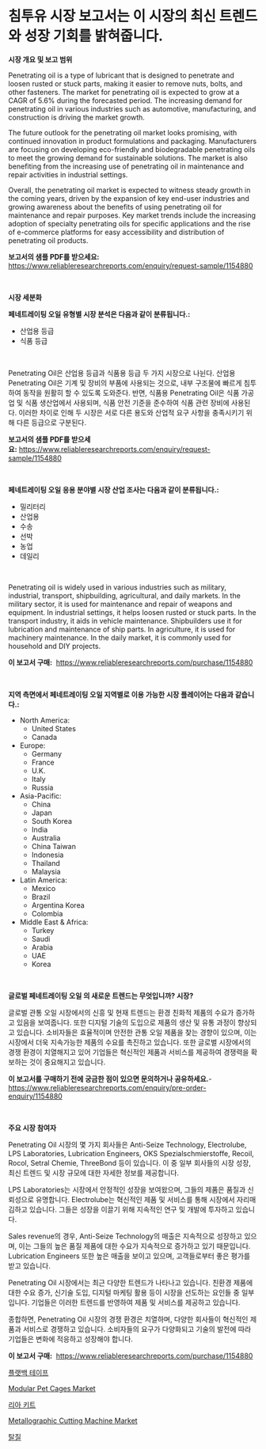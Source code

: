 <p><h1>침투유 시장 보고서는 이 시장의 최신 트렌드와 성장 기회를 밝혀줍니다.</h1></p><p><strong>시장 개요 및 보고 범위</strong></p>
<p><p>Penetrating oil is a type of lubricant that is designed to penetrate and loosen rusted or stuck parts, making it easier to remove nuts, bolts, and other fasteners. The market for penetrating oil is expected to grow at a CAGR of 5.6% during the forecasted period. The increasing demand for penetrating oil in various industries such as automotive, manufacturing, and construction is driving the market growth.</p><p>The future outlook for the penetrating oil market looks promising, with continued innovation in product formulations and packaging. Manufacturers are focusing on developing eco-friendly and biodegradable penetrating oils to meet the growing demand for sustainable solutions. The market is also benefiting from the increasing use of penetrating oil in maintenance and repair activities in industrial settings.</p><p>Overall, the penetrating oil market is expected to witness steady growth in the coming years, driven by the expansion of key end-user industries and growing awareness about the benefits of using penetrating oil for maintenance and repair purposes. Key market trends include the increasing adoption of specialty penetrating oils for specific applications and the rise of e-commerce platforms for easy accessibility and distribution of penetrating oil products.</p></p>
<p><strong>보고서의 샘플 PDF를 받으세요:</strong> <a href="https://www.reliableresearchreports.com/enquiry/request-sample/1154880">https://www.reliableresearchreports.com/enquiry/request-sample/1154880</a></p>
<p>&nbsp;</p>
<p><strong>시장 세분화</strong></p>
<p><strong>페네트레이팅 오일 유형별 시장 분석은 다음과 같이 분류됩니다.:</strong></p>
<p><ul><li>산업용 등급</li><li>식품 등급</li></ul></p>
<p>&nbsp;</p>
<p><p>Penetrating Oil은 산업용 등급과 식품용 등급 두 가지 시장으로 나뉜다. 산업용 Penetrating Oil은 기계 및 장비의 부품에 사용되는 것으로, 내부 구조물에 빠르게 침투하여 동작을 원활히 할 수 있도록 도와준다. 반면, 식품용 Penetrating Oil은 식품 가공업 및 식품 생산업에서 사용되며, 식품 안전 기준을 준수하여 식품 관련 장비에 사용된다. 이러한 차이로 인해 두 시장은 서로 다른 용도와 산업적 요구 사항을 충족시키기 위해 다른 등급으로 구분된다.</p></p>
<p><strong>보고서의 샘플 PDF를 받으세요:</strong>&nbsp;<a href="https://www.reliableresearchreports.com/enquiry/request-sample/1154880">https://www.reliableresearchreports.com/enquiry/request-sample/1154880</a></p>
<p>&nbsp;</p>
<p><strong> 페네트레이팅 오일 응용 분야별 시장 산업 조사는 다음과 같이 분류됩니다.:</strong></p>
<p><ul><li>밀리터리</li><li>산업용</li><li>수송</li><li>선박</li><li>농업</li><li>데일리</li></ul></p>
<p>&nbsp;</p>
<p><p>Penetrating oil is widely used in various industries such as military, industrial, transport, shipbuilding, agricultural, and daily markets. In the military sector, it is used for maintenance and repair of weapons and equipment. In industrial settings, it helps loosen rusted or stuck parts. In the transport industry, it aids in vehicle maintenance. Shipbuilders use it for lubrication and maintenance of ship parts. In agriculture, it is used for machinery maintenance. In the daily market, it is commonly used for household and DIY projects.</p></p>
<p><strong>이 보고서 구매:</strong>&nbsp; <a href="https://www.reliableresearchreports.com/purchase/1154880">https://www.reliableresearchreports.com/purchase/1154880</a></p>
<p>&nbsp;</p>
<p><strong>지역 측면에서 페네트레이팅 오일 지역별로 이용 가능한 시장 플레이어는 다음과 같습니다.:</strong></p>
<p><ul>
    <li>
        North America:
        <ul>
            <li>United States</li>
            <li>Canada</li>
        </ul>
    </li>
    <li>
        Europe:
        <ul>
            <li>Germany</li>
            <li>France</li>
            <li>U.K.</li>
            <li>Italy</li>
            <li>Russia</li>
        </ul>
    </li>
    <li>
        Asia-Pacific:
        <ul>
            <li>China</li>
            <li>Japan</li>
            <li>South Korea</li>
            <li>India</li>
            <li>Australia</li>
            <li>China Taiwan</li>
            <li>Indonesia</li>
            <li>Thailand</li>
            <li>Malaysia</li>
        </ul>
    </li>
    <li>
        Latin America:
        <ul>
            <li>Mexico</li>
            <li>Brazil</li>
            <li>Argentina Korea</li>
            <li>Colombia</li>
        </ul>
    </li>
    <li>
        Middle East & Africa:
        <ul>
            <li>Turkey</li>
            <li>Saudi</li>
            <li>Arabia</li>
            <li>UAE</li>
            <li>Korea</li>
        </ul>
    </li>
    </ul></p>
<p>&nbsp;</p>
<p><strong>글로벌 페네트레이팅 오일 의 새로운 트렌드는 무엇입니까? 시장?</strong></p>
<p><p>글로벌 관통 오일 시장에서의 신흥 및 현재 트렌드는 환경 친화적 제품의 수요가 증가하고 있음을 보여줍니다. 또한 디지털 기술의 도입으로 제품의 생산 및 유통 과정이 향상되고 있습니다. 소비자들은 효율적이며 안전한 관통 오일 제품을 찾는 경향이 있으며, 이는 시장에서 더욱 지속가능한 제품의 수요를 촉진하고 있습니다. 또한 글로벌 시장에서의 경쟁 환경이 치열해지고 있어 기업들은 혁신적인 제품과 서비스를 제공하여 경쟁력을 확보하는 것이 중요해지고 있습니다.</p></p>
<p><strong>이 보고서를 구매하기 전에 궁금한 점이 있으면 문의하거나 공유하세요.</strong>- <a href="https://www.reliableresearchreports.com/enquiry/pre-order-enquiry/1154880">https://www.reliableresearchreports.com/enquiry/pre-order-enquiry/1154880</a></p>
<p>&nbsp;</p>
<p><strong>주요 시장 참여자</strong></p>
<p><p>Penetrating Oil 시장의 몇 가지 회사들은 Anti-Seize Technology, Electrolube, LPS Laboratories, Lubrication Engineers, OKS Spezialschmierstoffe, Recoil, Rocol, Setral Chemie, ThreeBond 등이 있습니다. 이 중 일부 회사들의 시장 성장, 최신 트렌드 및 시장 규모에 대한 자세한 정보를 제공합니다.</p><p>LPS Laboratories는 시장에서 안정적인 성장을 보여왔으며, 그들의 제품은 품질과 신뢰성으로 유명합니다. Electrolube는 혁신적인 제품 및 서비스를 통해 시장에서 자리매김하고 있습니다. 그들은 성장을 이끌기 위해 지속적인 연구 및 개발에 투자하고 있습니다.</p><p>Sales revenue의 경우, Anti-Seize Technology의 매출은 지속적으로 성장하고 있으며, 이는 그들의 높은 품질 제품에 대한 수요가 지속적으로 증가하고 있기 때문입니다. Lubrication Engineers 또한 높은 매출을 보이고 있으며, 고객들로부터 좋은 평가를 받고 있습니다.</p><p>Penetrating Oil 시장에서는 최근 다양한 트렌드가 나타나고 있습니다. 친환경 제품에 대한 수요 증가, 신기술 도입, 디지털 마케팅 활용 등이 시장을 선도하는 요인들 중 일부입니다. 기업들은 이러한 트렌드를 반영하여 제품 및 서비스를 제공하고 있습니다.</p><p>종합하면, Penetrating Oil 시장의 경쟁 환경은 치열하며, 다양한 회사들이 혁신적인 제품과 서비스로 경쟁하고 있습니다. 소비자들의 요구가 다양화되고 기술의 발전에 따라 기업들은 변화에 적응하고 성장해야 합니다.</p></p>
<p><strong>이 보고서 구매:</strong>&nbsp;&nbsp;<a href="https://www.reliableresearchreports.com/purchase/1154880">https://www.reliableresearchreports.com/purchase/1154880</a></p>
<p><p><a href="https://github.com/trmesnao7959541/Market-Research-Report-List-1/blob/main/20441883687.md">플랫백 테이프</a></p><p><a href="https://github.com/CliffMedina6/Market-Research-Report-List-4/blob/main/modular-pet-cages-market.md">Modular Pet Cages Market</a></p><p><a href="https://github.com/vsn7qpua81q/Market-Research-Report-List-1/blob/main/39507433688.md">리아 키트</a></p><p><a href="https://view.publitas.com/reportprime-1/metallographic-cutting-machine-market-size-and-growth-market-segmentation-regional-and-country-breakdowns-and-market-trends-for-period-from-2024-2031/">Metallographic Cutting Machine Market</a></p><p><a href="https://medium.com/@ishacian.georges/%ED%83%88%EC%A7%88-%EC%8B%9C%EC%9E%A5-%EC%A2%85%EB%A5%98-%EC%9D%91%EC%9A%A9-%EB%B0%8F-%EC%A7%80%EB%A6%AC%EB%B3%84-%EC%A2%85%ED%95%A9-%ED%8F%89%EA%B0%80-f61728a9685d">탈질</a></p></p>
